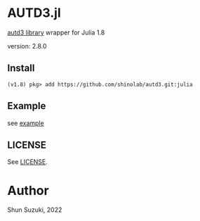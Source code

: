 # AUTD3.jl

[autd3 library](https://github.com/shinolab/autd3) wrapper for Julia 1.8

version: 2.8.0

## Install

```
(v1.8) pkg> add https://github.com/shinolab/autd3.git:julia
```

## Example

see [example](./example)

## LICENSE

See [LICENSE](https://github.com/shinolab/autd3/blob/master/LICENSE).

# Author

Shun Suzuki, 2022
